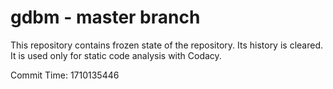 # gdbm - master branch

This repository contains frozen state of the repository.
Its history is cleared. It is used only for static code
analysis with Codacy.

Commit Time: 1710135446